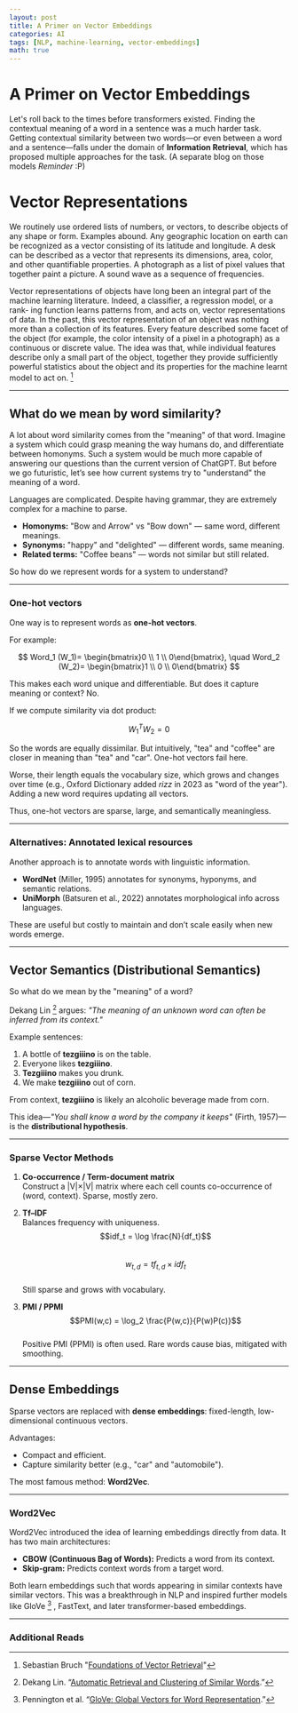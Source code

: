 ```yaml
---
layout: post
title: A Primer on Vector Embeddings
categories: AI
tags: [NLP, machine-learning, vector-embeddings]
math: true
---
```


# A Primer on Vector Embeddings

Let's roll back to the times before transformers existed. Finding the contextual meaning of a word in a sentence was a much harder task. Getting contextual similarity between two words—or even between a word and a sentence—falls under the domain of **Information Retrieval**, which has proposed multiple approaches for the task. (A separate blog on those models *Reminder* :P)


# Vector Representations

We routinely use ordered lists of numbers, or vectors, to describe objects of
any shape or form. Examples abound. Any geographic location on earth can
be recognized as a vector consisting of its latitude and longitude. A desk can
be described as a vector that represents its dimensions, area, color, and other
quantifiable properties. A photograph as a list of pixel values that together
paint a picture. A sound wave as a sequence of frequencies.


Vector representations of objects have long been an integral part of the
machine learning literature. Indeed, a classifier, a regression model, or a rank-
ing function learns patterns from, and acts on, vector representations of data.
In the past, this vector representation of an object was nothing more than
a collection of its features. Every feature described some facet of the object
(for example, the color intensity of a pixel in a photograph) as a continuous
or discrete value. The idea was that, while individual features describe only a
small part of the object, together they provide sufficiently powerful statistics
about the object and its properties for the machine learnt model to act on. [^3]

---

## What do we mean by word similarity?

A lot about word similarity comes from the "meaning" of that word. Imagine a system which could grasp meaning the way humans do, and differentiate between homonyms. Such a system would be much more capable of answering our questions than the current version of ChatGPT. But before we go futuristic, let’s see how current systems try to "understand" the meaning of a word.

Languages are complicated. Despite having grammar, they are extremely complex for a machine to parse.  

- **Homonyms:** "Bow and Arrow" vs "Bow down" — same word, different meanings.  
- **Synonyms:** "happy" and "delighted" — different words, same meaning.  
- **Related terms:** "Coffee beans" — words not similar but still related.

So how do we represent words for a system to understand?

---

### One-hot vectors

One way is to represent words as **one-hot vectors**.

For example:

$$
Word_1 (W_1)= \begin{bmatrix}0 \\ 1 \\ 0\end{bmatrix}, \quad
Word_2 (W_2)= \begin{bmatrix}1 \\ 0 \\ 0\end{bmatrix}
$$

This makes each word unique and differentiable. But does it capture meaning or context? No.

If we compute similarity via dot product:

$$
W_1^T W_2 = 0
$$

So the words are equally dissimilar. But intuitively, "tea" and "coffee" are closer in meaning than "tea" and "car". One-hot vectors fail here.  

Worse, their length equals the vocabulary size, which grows and changes over time (e.g., Oxford Dictionary added *rizz* in 2023 as "word of the year"). Adding a new word requires updating all vectors.  

Thus, one-hot vectors are sparse, large, and semantically meaningless.

---

### Alternatives: Annotated lexical resources

Another approach is to annotate words with linguistic information.  
- **WordNet** (Miller, 1995) annotates for synonyms, hyponyms, and semantic relations.  
- **UniMorph** (Batsuren et al., 2022) annotates morphological info across languages.  

These are useful but costly to maintain and don’t scale easily when new words emerge.

---

## Vector Semantics (Distributional Semantics)

So what do we mean by the "meaning" of a word?  

Dekang Lin [^1] argues: *"The meaning of an unknown word can often be inferred from its context."*

Example sentences:  

1. A bottle of **tezgiiino** is on the table.  
2. Everyone likes **tezgiiino**.  
3. **Tezgiiino** makes you drunk.  
4. We make **tezgiiino** out of corn.  

From context, **tezgiiino** is likely an alcoholic beverage made from corn.  

This idea—*"You shall know a word by the company it keeps"* (Firth, 1957)—is the **distributional hypothesis**.

---

### Sparse Vector Methods

1. **Co-occurrence / Term-document matrix**  
   Construct a |V|×|V| matrix where each cell counts co-occurrence of (word, context). Sparse, mostly zero.

2. **Tf–IDF**  
   Balances frequency with uniqueness.  
   $$idf_t = \log \frac{N}{df_t}$$  
   $$w_{t,d} = tf_{t,d} \times idf_t$$  
   Still sparse and grows with vocabulary.

3. **PMI / PPMI**  
   $$PMI(w,c) = \log_2 \frac{P(w,c)}{P(w)P(c)}$$  
   Positive PMI (PPMI) is often used. Rare words cause bias, mitigated with smoothing.

---

## Dense Embeddings

Sparse vectors are replaced with **dense embeddings**: fixed-length, low-dimensional continuous vectors.  

Advantages:  
- Compact and efficient.  
- Capture similarity better (e.g., "car" and "automobile").  

The most famous method: **Word2Vec**.

---

### Word2Vec

Word2Vec introduced the idea of learning embeddings directly from data. It has two main architectures:  
- **CBOW (Continuous Bag of Words):** Predicts a word from its context.  
- **Skip-gram:** Predicts context words from a target word.  

Both learn embeddings such that words appearing in similar contexts have similar vectors. This was a breakthrough in NLP and inspired further models like GloVe [^5] , FastText, and later transformer-based embeddings.

---

### Additional Reads

[^1]: Dekang Lin. “[Automatic Retrieval and Clustering of Similar Words](https://aclanthology.org/C98-2122.pdf).”  
[^2]: Jurafsky & Martin. “[Speech and Language Processing](https://web.stanford.edu/~jurafsky/slp3/6.pdf).”

[^3]: Sebastian Bruch "[Foundations of Vector Retrieval](https://arxiv.org/abs/2401.09350)"

[^4]: Mikolov et al. “[Distributed Representations of Words and Phrases and their Compositionality](https://arxiv.org/abs/1310.4546).”

[^5]: Pennington et al. “[GloVe: Global Vectors for Word Representation](https://nlp.stanford.edu/pubs/glove.pdf).”

[^6]: Bojanowski et al. “[Enriching Word Vectors with Subword Information](https://arxiv.org/abs/1607.04606).”
[^4]: [Word2Vec Explained](https://arxiv.org/abs/1301.3781)